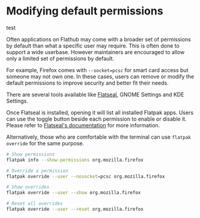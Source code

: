 # Modifying default permissions

test

Often applications on Flathub may come with a broader set of permissions
by default than what a specific user may require. This is often done to
support a wide userbase. However maintainers are encouraged to allow
only a limited set of permissions by default.

For example, Firefox comes with `--socket=pcsc` for smart card access
but someone may not own one. In these cases, users can remove or modify
the default permissions to improve security and better fit their needs.

There are several tools available like [Flatseal](https://flathub.org/apps/com.github.tchx84.Flatseal),
GNOME Settings and KDE Settings.

Once Flatseal is installed, opening it will list all installed Flatpak
apps. Users can use the toggle button beside each permission to enable
or disable it. Please refer to [Flatseal's documentation](https://github.com/tchx84/Flatseal/blob/master/DOCUMENTATION.md)
for more information.

Alternatively, those who are comfortable with the terminal can use
`flatpak override` for the same purpose.

```bash
# Show permissions
flatpak info --show-permissions org.mozilla.firefox

# Override a permission
flatpak override --user --nosocket=pcsc org.mozilla.firefox

# Show overrides
flatpak override --user --show org.mozilla.firefox

# Reset all overrides
flatpak override --user --reset org.mozilla.firefox
```
